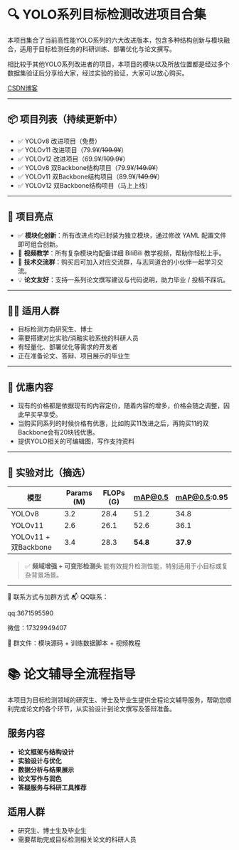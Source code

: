 # 🔍 YOLO系列目标检测改进项目合集


本项目集合了当前高性能YOLO系列的六大改进版本，包含多种结构创新与模块融合，适用于目标检测任务的科研训练、部署优化与论文撰写。  

相比较于其他YOLO系列改进者的项目，本项目的模块以及所放位置都是经过多个数据集验证后分享给大家，经过实验的验证，大家可以放心购买。

[CSDN博客](https://blog.csdn.net/qq_64693987?spm=1000.2115.3001.5343)

---

## 📦 项目列表（持续更新中）

- ✅ YOLOv8 改进项目（免费）
- ✅ YOLOv11 改进项目（79.9¥/~~109.9¥~~）
- ✅ YOLOv12 改进项目（69.9¥/~~109.9¥~~）
- ✅ YOLOv8 双Backbone结构项目（79.9¥/~~149.9¥~~）
- ✅ YOLOv11 双Backbone结构项目（89.9¥/~~149.9¥~~）
- ✅ YOLOv12 双Backbone结构项目（马上上线）

---

## 🧱 项目亮点

- ✅ **模块化创新**：所有改进点均已封装为独立模块，通过修改 YAML 配置文件即可组合创新。
- 🎥 **视频教学**：所有复杂模块均配备详细 BiliBili 教学视频，帮助你轻松上手。
- 💬 **技术交流群**：购买后可加入对应交流群，与志同道合的小伙伴一起学习交流。
- 💡 **论文友好**：支持一系列论文撰写建议与代码说明，助力毕业 / 投稿不踩坑。

---

## 👨‍🔬 适用人群

- 目标检测方向研究生、博士
- 需要搭建对比实验/消融实验系统的科研人员
- 有轻量化、部署优化等需求的开发者
- 正在准备论文、答辩、项目展示的毕业生

---

## 🎁 优惠内容

- 现有的价格都是依据现有的内容定价，随着内容的增多，价格会随之调整，因此早买早享受。
- 当购买同系列的时候价格有优惠，比如购买11改进之后，再购买11的双Backbone会有20块钱优惠。
- 提供YOLO相关的可编辑图，写作支持资料

---

## 🔬 实验对比（摘选）

| 模型                   | Params (M) | FLOPs (G) | mAP@0.5 | mAP@0.5:0.95 |
|------------------------|------------|-----------|---------|----------------|
| YOLOv8                 | 3.2       | 28.4      | 51.2    | 34.8           |
| YOLOv11                | 2.6       | 26.1      | 52.6    | 36.1           |
| YOLOv11 + 双Backbone   | 3.4       | 28.3      | **54.8** | **37.9**       |

> ✅ **频域增强 + 可变形检测头** 能有效提升检测性能，特别适用于小目标或复杂背景场景。

---

💬 联系方式与加群方式
📬 QQ联系：

qq:3671595590

微信：17329949407

📌 群文件：模块源码 + 训练数据脚本 + 视频教程

# 📚 论文辅导全流程指导

本项目为目标检测领域的研究生、博士及毕业生提供全程论文辅导服务，帮助您顺利完成论文的各个环节，从实验设计到论文撰写及答辩准备。

## 服务内容

- **论文框架与结构设计**
- **实验设计与优化**
- **数据分析与结果展示**
- **论文写作与润色**
- **答疑服务与科研工具推荐**

## 适用人群

- 研究生、博士生及毕业生
- 需要帮助完成目标检测相关论文的科研人员
